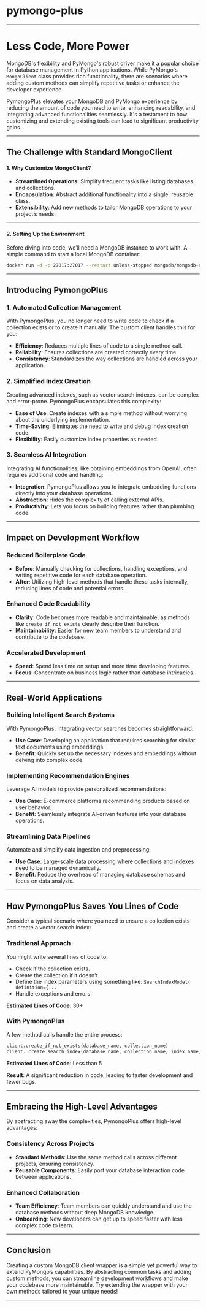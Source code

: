 # pymongo-plus

---

# Less Code, More Power  

MongoDB's flexibility and PyMongo's robust driver make it a popular choice for database management in Python applications. While PyMongo's `MongoClient` class provides rich functionality, there are scenarios where adding custom methods can simplify repetitive tasks or enhance the developer experience. 

PymongoPlus elevates your MongoDB and PyMongo experience by reducing the amount of code you need to write, enhancing readability, and integrating advanced functionalities seamlessly. It's a testament to how customizing and extending existing tools can lead to significant productivity gains.  

---  
   
## The Challenge with Standard MongoClient  
   
#### **1. Why Customize MongoClient?**
- **Streamlined Operations**: Simplify frequent tasks like listing databases and collections.
- **Encapsulation**: Abstract additional functionality into a single, reusable class.
- **Extensibility**: Add new methods to tailor MongoDB operations to your project’s needs.

---

#### **2. Setting Up the Environment**
Before diving into code, we’ll need a MongoDB instance to work with. A simple command to start a local MongoDB container:

```bash
docker run -d -p 27017:27017 --restart unless-stopped mongodb/mongodb-atlas-local
```

---  
   
## Introducing PymongoPlus  
      
### 1. **Automated Collection Management**  
   
With PymongoPlus, you no longer need to write code to check if a collection exists or to create it manually. The custom client handles this for you:  
   
- **Efficiency**: Reduces multiple lines of code to a single method call.  
- **Reliability**: Ensures collections are created correctly every time.  
- **Consistency**: Standardizes the way collections are handled across your application.  
   
### 2. **Simplified Index Creation**  
   
Creating advanced indexes, such as vector search indexes, can be complex and error-prone. PymongoPlus encapsulates this complexity:  
   
- **Ease of Use**: Create indexes with a simple method without worrying about the underlying implementation.  
- **Time-Saving**: Eliminates the need to write and debug index creation code.  
- **Flexibility**: Easily customize index properties as needed.  
   
### 3. **Seamless AI Integration**  
   
Integrating AI functionalities, like obtaining embeddings from OpenAI, often requires additional code and handling:  
   
- **Integration**: PymongoPlus allows you to integrate embedding functions directly into your database operations.  
- **Abstraction**: Hides the complexity of calling external APIs.  
- **Productivity**: Lets you focus on building features rather than plumbing code.  
   
---  
   
## Impact on Development Workflow  
      
### Reduced Boilerplate Code  
   
- **Before**: Manually checking for collections, handling exceptions, and writing repetitive code for each database operation.  
- **After**: Utilizing high-level methods that handle these tasks internally, reducing lines of code and potential errors.  
   
### Enhanced Code Readability  
   
- **Clarity**: Code becomes more readable and maintainable, as methods like `create_if_not_exists` clearly describe their function.  
- **Maintainability**: Easier for new team members to understand and contribute to the codebase.  
   
### Accelerated Development  
   
- **Speed**: Spend less time on setup and more time developing features.  
- **Focus**: Concentrate on business logic rather than database intricacies.  
   
---  
   
## Real-World Applications  
   
### Building Intelligent Search Systems  
   
With PymongoPlus, integrating vector searches becomes straightforward:  
   
- **Use Case**: Developing an application that requires searching for similar text documents using embeddings.  
- **Benefit**: Quickly set up the necessary indexes and embeddings without delving into complex code.  
   
### Implementing Recommendation Engines  
   
Leverage AI models to provide personalized recommendations:  
   
- **Use Case**: E-commerce platforms recommending products based on user behavior.  
- **Benefit**: Seamlessly integrate AI-driven features into your database operations.  
   
### Streamlining Data Pipelines  
   
Automate and simplify data ingestion and preprocessing:  
   
- **Use Case**: Large-scale data processing where collections and indexes need to be managed dynamically.  
- **Benefit**: Reduce the overhead of managing database schemas and focus on data analysis.  
   
---  
   
## How PymongoPlus Saves You Lines of Code  
   
Consider a typical scenario where you need to ensure a collection exists and create a vector search index:  
   
### Traditional Approach  
   
You might write several lines of code to:  
   
- Check if the collection exists.  
- Create the collection if it doesn't.  
- Define the index parameters using something like: `SearchIndexModel( definition={...`
- Handle exceptions and errors.  
   
**Estimated Lines of Code**: 30+  
   
### With PymongoPlus  
   
A few method calls handle the entire process:  
   
```python  
client.create_if_not_exists(database_name, collection_name)  
client._create_search_index(database_name, collection_name, index_name, get_embedding)  
```  
   
**Estimated Lines of Code**: Less than 5
   
**Result**: A significant reduction in code, leading to faster development and fewer bugs.  
   
---  
   
## Embracing the High-Level Advantages  
   
By abstracting away the complexities, PymongoPlus offers high-level advantages:  
   
### Consistency Across Projects  
   
- **Standard Methods**: Use the same method calls across different projects, ensuring consistency.  
- **Reusable Components**: Easily port your database interaction code between applications.  
   
### Enhanced Collaboration  
   
- **Team Efficiency**: Team members can quickly understand and use the database methods without deep MongoDB knowledge.  
- **Onboarding**: New developers can get up to speed faster with less complex code to learn.  
   
---  
   
## Conclusion  
   
Creating a custom MongoDB client wrapper is a simple yet powerful way to extend PyMongo’s capabilities. By abstracting common tasks and adding custom methods, you can streamline development workflows and make your codebase more maintainable. Try extending the wrapper with your own methods tailored to your unique needs!

--- 
